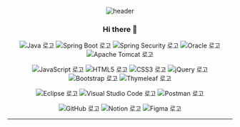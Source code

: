 <div align="center">
  
![header](https://capsule-render.vercel.app/api?type=wave&color=auto&height=300&section=header&text=Ikhyeon's%20Github&fontSize=90)

### Hi there 👋

![Java 로고](https://img.shields.io/badge/Java-007396?style=round-square&logo=java&logoColor=white)
![Spring Boot 로고](https://img.shields.io/badge/Spring%20Boot-6DB33F?style=round-square&logo=springboot&logoColor=white)
![Spring Security 로고](https://img.shields.io/badge/Spring%20Security-6DB33F?style=round-square&logo=springsecurity&logoColor=white)
![Oracle 로고](https://img.shields.io/badge/Oracle-F80000?style=round-square&logo=oracle&logoColor=white)
![Apache Tomcat 로고](https://img.shields.io/badge/Apache%20Tomcat-F8DC75?style=round-square&logo=apachetomcat&logoColor=black)

![JavaScript 로고](https://img.shields.io/badge/JavaScript-F7DF1E?style=round-square&logo=javascript&logoColor=white)
![HTML5 로고](https://img.shields.io/badge/HTML5-E34F26?style=round-square&logo=html5&logoColor=white)
![CSS3 로고](https://img.shields.io/badge/CSS3-1572B6?style=round-square&logo=css3&logoColor=white)
![jQuery 로고](https://img.shields.io/badge/jQuery-0769AD?style=round-square&logo=jquery&logoColor=white)
![Bootstrap 로고](https://img.shields.io/badge/Bootstrap-7952B3?style=round-square&logo=bootstrap&logoColor=white)
![Thymeleaf 로고](https://img.shields.io/badge/Thymeleaf-005F0F?style=round-square&logo=thymeleaf&logoColor=white)


![Eclipse 로고](https://img.shields.io/badge/Eclipse-2C2255?style=round-square&logo=eclipseide&logoColor=white)
![Visual Studio Code 로고](https://img.shields.io/badge/Visual%20Studio%20Code-007ACC?style=round-square&logo=visualstudiocode&logoColor=white)
![Postman 로고](https://img.shields.io/badge/Postman-FF6C37?style=round-square&logo=postman&logoColor=white)

![GitHub 로고](https://img.shields.io/badge/GitHub-181717?style=round-square&logo=github&logoColor=white)
![Notion 로고](https://img.shields.io/badge/Notion-181717?style=round-square&logo=notion&logoColor=white)
![Figma 로고](https://img.shields.io/badge/Figma-F24E1E?style=round-square&logo=figma&logoColor=white)
***

<!--
**dlrgus2928/dlrgus2928** is a ✨ _special_ ✨ repository because its `README.md` (this file) appears on your GitHub profile.

Here are some ideas to get you started:

- 🔭 I’m currently working on ...
- 🌱 I’m currently learning ...
- 👯 I’m looking to collaborate on ...
- 🤔 I’m looking for help with ...
- 💬 Ask me about ...
- 📫 How to reach me: ...
- 😄 Pronouns: ...
- ⚡ Fun fact: ...
-->
